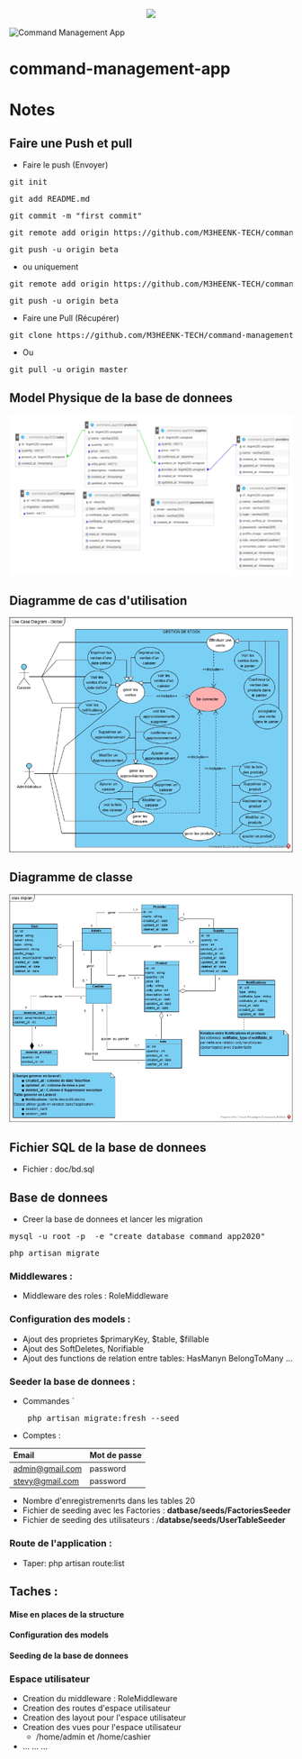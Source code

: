 
<p align="center"><img src="https://avatars0.githubusercontent.com/u/45993282?s=200&v=4" width="400"></p>

![Command Management App](https://github.com/M3HEENK-TECH/command-management-app/workflows/Laravel/badge.svg) 


# command-management-app

# Notes

##  Faire une Push et pull

* Faire le push (Envoyer)
<pre>git init </pre>
<pre>git add README.md </pre>
<pre>git commit -m "first commit"</pre>
<pre>git remote add origin https://github.com/M3HEENK-TECH/command-management-app.git</pre>
<pre>git push -u origin beta</pre>

* ou uniquement 

<pre>git remote add origin https://github.com/M3HEENK-TECH/command-management-app.git</pre>
<pre>git push -u origin beta</pre>


* Faire une Pull (Récupérer)

<pre>git clone https://github.com/M3HEENK-TECH/command-management-app.git</pre>
- Ou
<pre>git pull -u origin master</pre>

## Model Physique  de la base de donnees
![Model de BD](https://raw.githubusercontent.com/M3HEENK-TECH/command-management-app/master/doc/db_model.png)

## Diagramme de cas d'utilisation
![Diagramme de cas d'utilisation](https://raw.githubusercontent.com/M3HEENK-TECH/command-management-app/master/doc/uc_diagram.jpg)

## Diagramme de classe
![Diagramme de classe](https://raw.githubusercontent.com/M3HEENK-TECH/command-management-app/master/doc/class_dirgram.jpg)


## Fichier SQL de la base de donnees
 * Fichier : doc/bd.sql

## Base  de donnees
* Creer la base de donnees et lancer les migration
<pre>
mysql -u root -p  -e "create database command_app2020"
</pre>
<pre>
php artisan migrate
</pre>

### Middlewares :
* Middleware des roles : RoleMiddleware

### Configuration des models :
* Ajout des proprietes $primaryKey, $table, $fillable
* Ajout des SoftDeletes, Norifiable
* Ajout des functions de relation entre tables: HasManyn BelongToMany ...


### Seeder la base de donnees :
* Commandes 
    `<pre> php artisan migrate:fresh --seed </pre>
* Comptes : 

|Email| Mot de passe|
|:--------|:----------|
|admin@gmail.com| password|
|stevy@gmail.com| password|

* Nombre d'enregistremenrts dans les tables 20 
* Fichier de seeding avec les Factories : **datbase/seeds/FactoriesSeeder**
* Fichier de seeding des utilisateurs : /**databse/seeds/UserTableSeeder**


### Route de l'application :
* Taper: php artisan route:list

## Taches :

#### Mise en places de la structure

#### Configuration des models

#### Seeding de la base de donnees

### Espace utilisateur
* Creation du middleware : RoleMiddleware
* Creation des routes d'espace utilisateur
* Creation des layout pour l'espace utilisateur
* Creation des vues pour l'espace utilisateur
    * /home/admin et /home/cashier
* ... ... ...
